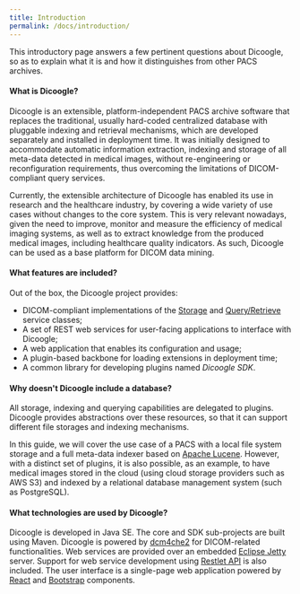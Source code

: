 ```yaml
---
title: Introduction
permalink: /docs/introduction/
---
```


This introductory page answers a few pertinent questions about Dicoogle, so as to explain what it is and how it distinguishes from other PACS archives.

#### What is Dicoogle?

Dicoogle is an extensible, platform-independent PACS archive software that replaces the traditional, usually hard-coded centralized database with pluggable indexing and retrieval mechanisms, which are developed separately and installed in deployment time. It was initially designed to accommodate automatic information extraction, indexing and storage of all meta-data detected in medical images, without re-engineering or reconfiguration requirements, thus overcoming the limitations of DICOM-compliant query services.

Currently, the extensible architecture of Dicoogle has enabled its use in research and the healthcare industry, by covering a wide variety of use cases without changes to the core system. This is very relevant nowadays, given the need to improve, monitor and measure the efficiency of medical imaging systems, as well as to extract knowledge from the produced medical images, including healthcare quality indicators. As such, Dicoogle can be used as a base platform for DICOM data mining.

#### What features are included?

Out of the box, the Dicoogle project provides:

- DICOM-compliant implementations of the [Storage](http://dicom.nema.org/medical/dicom/current/output/chtml/part04/chapter_B.html) and [Query/Retrieve](http://dicom.nema.org/medical/dicom/current/output/chtml/part04/chapter_C.html) service classes;
- A set of REST web services for user-facing applications to interface with Dicoogle;
- A web application that enables its configuration and usage;
- A plugin-based backbone for loading extensions in deployment time;
- A common library for developing plugins named *Dicoogle SDK*.

#### Why doesn't Dicoogle include a database?

All storage, indexing and querying capabilities are delegated to plugins. Dicoogle provides abstractions over these resources, so that it can support different file storages and indexing mechanisms.

In this guide, we will cover the use case of a PACS with a local file system storage and a full meta-data indexer based on [Apache Lucene](https://lucene.apache.org). However, with a distinct set of plugins, it is also possible, as an example, to have medical images stored in the cloud (using cloud storage providers such as AWS S3) and indexed by a relational database management system (such as PostgreSQL).

#### What technologies are used by Dicoogle?

Dicoogle is developed in Java SE. The core and SDK sub-projects are built using Maven. Dicoogle is powered by [dcm4che2](https://dcm4che.atlassian.net/wiki/display/d2/dcm4che2+DICOM+Toolkit) for DICOM-related functionalities. Web services are provided over an embedded [Eclipse Jetty](http://www.eclipse.org/jetty/) server. Support for web service development using [Restlet API](https://restlet.com/) is also included. The user interface is a single-page web application powered by [React](https://facebook.github.io/react/) and [Bootstrap](http://getbootstrap.com/) components.

